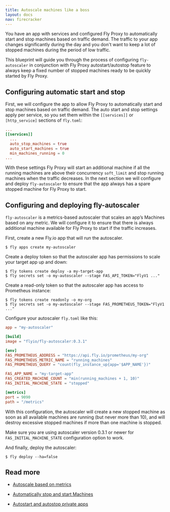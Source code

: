 ```yaml
---
title: Autoscale machines like a boss
layout: docs
nav: firecracker
---
```


You have an app with services and configured Fly Proxy to automatically start
and stop machines based on traffic demand. The traffic to your app changes
significantly during the day and you don't want to keep a lot of stopped
machines during the period of low traffic.

This blueprint will guide you through the process of configuring
`fly-autoscaler` in conjunction with Fly Proxy autostart/autostop feature to
always keep a fixed number of stopped machines ready to be quickly started by
Fly Proxy.

## Configuring automatic start and stop

First, we will configure the app to allow Fly Proxy to automatically start and
stop machines based on traffic demand. The auto start and stop settings apply
per service, so you set them within the `[[services]]` or `[http_service]`
sections of `fly.toml`:

```toml
...
[[services]]
  ...
  auto_stop_machines = true
  auto_start_machines = true
  min_machines_running = 0
...
```

With these settings Fly Proxy will start an additional machine if all the
running machines are above their concurrency `soft_limit` and stop running
machines when the traffic decreases. In the next section we will configure
and deploy `fly-autoscaler` to ensure that the app always has a spare stopped
machine for Fly Proxy to start.

## Configuring and deploying fly-autoscaler

`fly-autoscaler` is a metrics-based autoscaler that scales an app’s Machines
based on any metric. We will configure it to ensure that there is always
additional machine available for Fly Proxy to start if the traffic increases.

First, create a new Fly.io app that will run the autoscaler.

```
$ fly apps create my-autoscaler
```

Create a deploy token so that the autoscaler app has permissions to scale your
target app up and down:

```
$ fly tokens create deploy -a my-target-app
$ fly secrets set -o my-autoscaler --stage FAS_API_TOKEN="FlyV1 ..."
```

Create a read-only token so that the autoscaler app has access to Prometheus instance:

```
$ fly tokens create readonly -o my-org
$ fly secrets set -o my-autoscaler --stage FAS_PROMETHEUS_TOKEN="FlyV1 ..."
```

Configure your autoscaler `fly.toml` like this:

```toml
app = "my-autoscaler"

[build]
image = "flyio/fly-autoscaler:0.3.1"

[env]
FAS_PROMETHEUS_ADDRESS = "https://api.fly.io/prometheus/my-org"
FAS_PROMETHEUS_METRIC_NAME = "running_machines"
FAS_PROMETHEUS_QUERY = "count(fly_instance_up{app='$APP_NAME'})"

FAS_APP_NAME = "my-target-app"
FAS_CREATED_MACHINE_COUNT = "min(running_machines + 1, 10)"
FAS_INITIAL_MACHINE_STATE = "stopped"

[metrics]
port = 9090
path = "/metrics"
```

With this configuration, the autoscaler will create a new stopped machine as
soon as all available machines are running (but never more than 10), and will destroy excessive stopped
machines if more than one machine is stopped.

Make sure you are using autoscaler version 0.3.1 or newer for
`FAS_INITIAL_MACHINE_STATE` configuration option to work.

And finally, deploy the autoscaler:

```
$ fly deploy --ha=false
```

## Read more

- [Autoscale based on metrics](https://fly.io/docs/apps/autoscale-by-metric/)

- [Automatically stop and start Machines](https://fly.io/docs/apps/autostart-stop/)

- [Autostart and autostop private apps](https://fly.io/docs/blueprints/autostart-internal-apps/)
